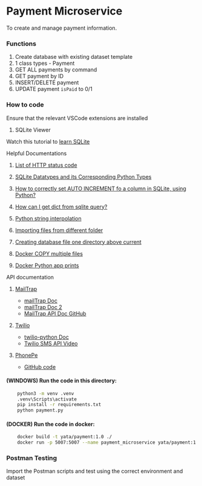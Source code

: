 # Payment Microservice

To create and manage payment information.

### Functions

1. Create database with existing dataset template
2. 1 class types - Payment
3. GET ALL payments by command
4. GET payment by ID
5. INSERT/DELETE payment
6. UPDATE payment `isPaid` to 0/1

### How to code

Ensure that the relevant VSCode extensions are installed

1. SQLite Viewer

Watch this tutorial to [learn SQLite](https://www.youtube.com/watch?v=pd-0G0MigUA)

Helpful Documentations

1. [List of HTTP status code](https://en.wikipedia.org/wiki/List_of_HTTP_status_codes)

2. [SQLite Datatypes and its Corresponding Python Types](https://www.geeksforgeeks.org/sqlite-datatypes-and-its-corresponding-python-types/)

3. [How to correctly set AUTO INCREMENT fo a column in SQLite, using Python?](https://stackoverflow.com/questions/7905859/is-there-auto-increment-in-sqlite)

4. [How can I get dict from sqlite query?](https://stackoverflow.com/questions/3300464/how-can-i-get-dict-from-sqlite-query)

5. [Python string interpolation](https://www.programiz.com/python-programming/string-interpolation#google_vignette)

6. [Importing files from different folder](https://stackoverflow.com/questions/4383571/importing-files-from-different-folder)

7. [Creating database file one directory above current](https://stackoverflow.com/questions/36784897/creating-database-file-one-directory-above-current)

8. [Docker COPY multiple files](https://stackoverflow.com/questions/30256386/how-to-copy-multiple-files-in-one-layer-using-a-dockerfile)

9. [Docker Python app prints](https://stackoverflow.com/questions/29663459/why-doesnt-python-app-print-anything-when-run-in-a-detached-docker-container)

API documentation

1. [MailTrap](https://mailtrap.io/sending/)

    - [mailTrap Doc](https://pypi.org/project/mailtrap/)
    - [mailTrap Doc 2](https://mailtrap.io/blog/python-send-email/#How-to-send-emails-with-attachments)
    - [MailTrap API Doc GitHub](https://github.com/railsware/mailtrap-python)

2. [Twilio](https://console.twilio.com/)

    - [twilio-python Doc](https://pypi.org/project/twilio/)
    - [Twilio SMS API Video](https://www.youtube.com/watch?v=0BHsz-J3XSY)

3. [PhonePe](https://www.youtube.com/watch?v=Vpl6-ba-LoM)
    - [GitHub code](https://github.com/Code-180/PhonePe-Python-Integration/blob/main/phonePay.py)

#### (WINDOWS) Run the code in this directory:

```BASH
    python3 -m venv .venv
    .venv\Scripts\activate
    pip install -r requirements.txt
    python payment.py
```

#### (DOCKER) Run the code in docker:

```BASH
    docker build -t yata/payment:1.0 ./
    docker run -p 5007:5007 --name payment_microservice yata/payment:1.0
```

### Postman Testing

Import the Postman scripts and test using the correct environment and dataset
